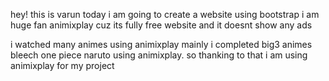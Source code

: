 hey!
this is varun today i am going to create a website using bootstrap 
i am huge fan animixplay cuz its fully free website and it doesnt show any ads

i watched many animes using animixplay mainly i completed big3 animes bleech one piece naruto using animixplay.
so thanking to that i am using animixplay for my project
